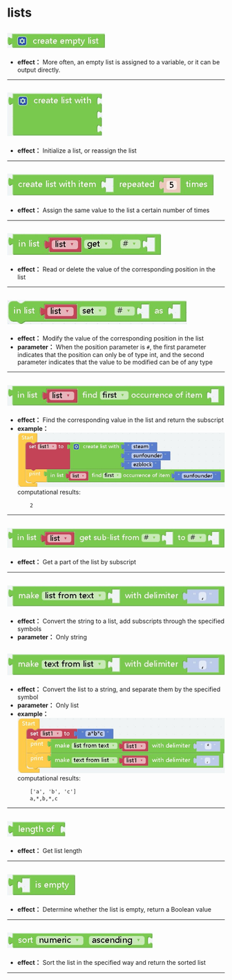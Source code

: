# lists
## ![a](./img/lists/createemptylist.jpg)
- **effect：** More often, an empty list is assigned to a variable, or it can be output directly.
***

## ![a](./img/lists/createlistwith.jpg)
- **effect：** Initialize a list, or reassign the list
***

## ![a](./img/lists/createlistwithitem.jpg)
- **effect：** Assign the same value to the list a certain number of times
***

## ![a](./img/lists/inlist.jpg)
- **effect：** Read or delete the value of the corresponding position in the list
***

## ![a](./img/lists/inlistas.jpg)
- **effect：** Modify the value of the corresponding position in the list
- **parameter：** When the position parameter is `#`, the first parameter indicates that the position can only be of type int, and the second parameter indicates that the value to be modified can be of any type
***

## ![a](./img/lists/inlistfind.jpg)
- **effect：** Find the corresponding value in the list and return the subscript
- **example：**  
![a](./img/lists/inlistfindexample.jpg)
computational results:
    ```
        2
    ```
***

## ![a](./img/lists/inlistgetsub-listfromto.jpg)
- **effect：** Get a part of the list by subscript
***

## ![a](./img/lists/makewithdelimiter.jpg)
- **effect：** Convert the string to a list, add subscripts through the specified symbols
- **parameter：** Only string
## ![a](./img/lists/maketestforlist.jpg)
- **effect：** Convert the list to a string, and separate them by the specified symbol
- **parameter：** Only list
- **example：**  
![a](./img/lists/makewithexample.jpg)
computational results:
    ```
        ['a', 'b', 'c']
        a,*,b,*,c
    ```
***

## ![a](./img/lists/lengthof.jpg)
- **effect：** Get list length
***

## ![a](./img/lists/isempty.jpg)
- **effect：** Determine whether the list is empty, return a Boolean value
***

## ![a](./img/lists/sort.jpg)
- **effect：** Sort the list in the specified way and return the sorted list
***
